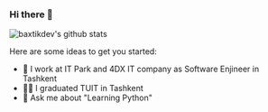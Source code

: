 ### Hi there 👋

![baxtikdev's github stats](https://github-readme-stats.vercel.app/api?username=baxtikdev&show_icons=true&theme=default)

Here are some ideas to get you started:

- 🔭 I work at IT Park and 4DX IT company as Software Enjineer in Tashkent
- 👨‍🎓 I graduated TUIT in Tashkent
- 💬 Ask me about "Learning Python"
